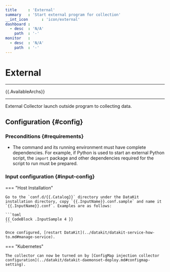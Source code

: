 ```yaml
---
title     : 'External'
summary   : 'Start external program for collection'
__int_icon      : 'icon/external'
dashboard :
  - desc  : 'N/A'
    path  : '-'
monitor   :
  - desc  : 'N/A'
    path  : '-'
---
```


<!-- markdownlint-disable MD025 -->
# External
<!-- markdownlint-enable -->

---

{{.AvailableArchs}}

---

External Collector launch outside program to collecting data.

## Configuration {#config}

### Preconditions {#requirements}

- The command and its running environment must have complete dependencies. For example, if Python is used to start an external Python script, the `import` package and other dependencies required for the script to run must be prepared.

### Input configuration {#input-config}

<!-- markdownlint-disable MD046 -->
=== "Host Installation"

    Go to the `conf.d/{{.Catalog}}` directory under the DataKit installation directory, copy `{{.InputName}}.conf.sample` and name it `{{.InputName}}.conf`. Examples are as follows:

    ```toml
    {{ CodeBlock .InputSample 4 }}
    ```
    
    Once configured, [restart DataKit](../datakit/datakit-service-how-to.md#manage-service).

=== "Kubernetes"

    The collector can now be turned on by [ConfigMap injection collector configuration](../datakit/datakit-daemonset-deploy.md#configmap-setting).
<!-- markdownlint-enable -->